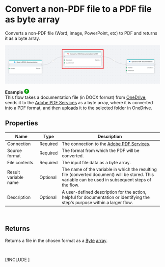 # Convert a non-PDF file to a PDF file as byte array

Converts a non-PDF file (Word, image, PowerPoint, etc) to PDF and returns it as a byte array.


![img](../../../../images/flow/convertOthertoPDF.png)

**Example** ![img](../../../../images/strz.jpg)  
This flow takes a  documentation file (in DOCX format) from [OneDrive](../onedrive/read-file-from-onedrive-as-byte-array.md), sends it to the [Adobe PDF Services](https://developer.adobe.com/document-services/docs/overview/pdf-services-api/) as a byte array, where it is converted into a PDF format, and then [uploads](../onedrive/upload-file-to-onedrive.md) it to the selected folder in OneDrive.



## Properties

| Name                   | Type     | Description                                                                                                                                                     |
|------------------------|----------|-----------------------------------------------------------------------------------------------------------------------------------------------------------------|
| Connection         | Required | The connection to the [Adobe PDF Services](https://developer.adobe.com/document-services/docs/overview/pdf-services-api/).                                          |
| Source format      | Required | The format from which the PDF will be converted. |
| File contents      | Required | The input file data as a byte array.      |
| Result variable name | Optional | The name of the variable in which the resulting file (converted document) will be stored. This variable can be used in subsequent steps of the flow.            |
| Description        | Optional | A user-defined description for the action, helpful for documentation or identifying the step's purpose within a larger flow.     |

<br/>

## Returns

Returns a file in the chosen format as a [Byte](https://learn.microsoft.com/en-us/dotnet/api/system.byte) [array](https://learn.microsoft.com/en-us/dotnet/csharp/language-reference/builtin-types/arrays).

<br/>

[!INCLUDE [](./__videos.md)]